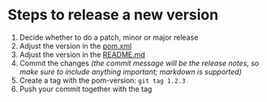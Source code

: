 # Steps to release a new version

1. Decide whether to do a patch, minor or major release
2. Adjust the version in the [pom.xml](pom.xml)
3. Adjust the version in the [README.md](README.md)
4. Commit the changes _(the commit message will be the release notes, so make sure to include anything important; markdown is supported)_
5. Create a tag with the pom-version: `git tag 1.2.3`
6. Push your commit together with the tag
